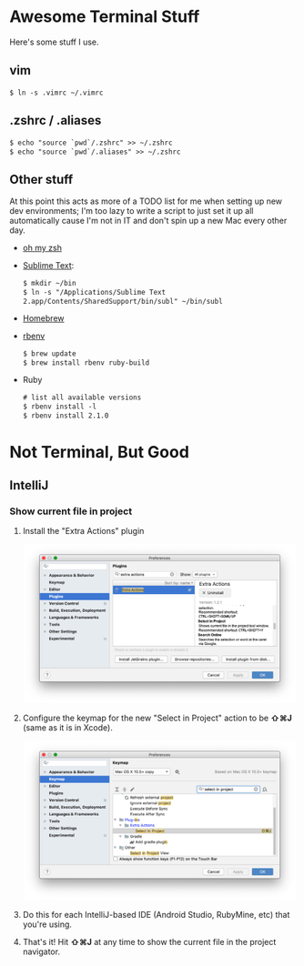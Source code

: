 Awesome Terminal Stuff
======================

Here's some stuff I use.

## vim

	$ ln -s .vimrc ~/.vimrc

## .zshrc / .aliases

	$ echo "source `pwd`/.zshrc" >> ~/.zshrc
	$ echo "source `pwd`/.aliases" >> ~/.zshrc

## Other stuff

At this point this acts as more of a TODO list for me when setting up new dev environments; I'm too lazy to write a script to just set it up all automatically cause I'm not in IT and don't spin up a new Mac every other day.

* [oh my zsh](https://github.com/robbyrussell/oh-my-zsh)
* [Sublime Text](http://www.sublimetext.com/docs/2/osx_command_line.html):
	```
	$ mkdir ~/bin
	$ ln -s "/Applications/Sublime Text 2.app/Contents/SharedSupport/bin/subl" ~/bin/subl
	```

* [Homebrew](http://brew.sh)
* [rbenv](https://github.com/sstephenson/rbenv#homebrew-on-mac-os-x)
	```
	$ brew update
	$ brew install rbenv ruby-build
	```

* Ruby
	```
	# list all available versions
	$ rbenv install -l
	$ rbenv install 2.1.0
	```

# Not Terminal, But Good

## IntelliJ

### Show current file in project

1. Install the "Extra Actions" plugin
	
	![Step one](docs/intellij_select_in_project_1.png)
2. Configure the keymap for the new "Select in Project" action to be **⇧⌘J** (same as it is in Xcode).
	
	![Step one](docs/intellij_select_in_project_2.png)
3. Do this for each IntelliJ-based IDE (Android Studio, RubyMine, etc) that you're using.
4. That's it! Hit **⇧⌘J** at any time to show the current file in the project navigator.